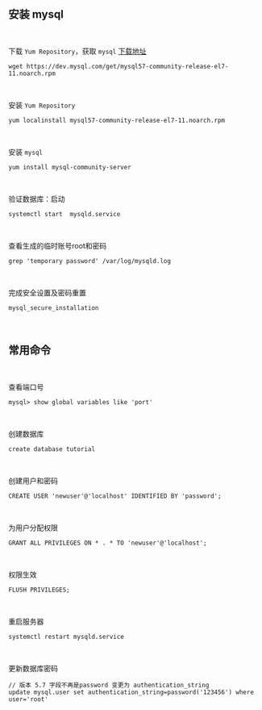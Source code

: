 ## 安装 mysql 

</br>

下载 `Yum Repository`，获取 `mysql` [下载地址](https://dev.mysql.com/downloads/repo/yum/)

```shell
wget https://dev.mysql.com/get/mysql57-community-release-el7-11.noarch.rpm
```

</br>

安装 `Yum Repository`

```shell
yum localinstall mysql57-community-release-el7-11.noarch.rpm
```

</br>

安装 `mysql`

```shell
yum install mysql-community-server
```

</br>

验证数据库：启动

```shell
systemctl start  mysqld.service
```

</br>

查看生成的临时账号root和密码

```shell
grep 'temporary password' /var/log/mysqld.log
```

</br>

完成安全设置及密码重置

```shell
mysql_secure_installation
```

</br>

## 常用命令

</br>

查看端口号

```shell
mysql> show global variables like 'port'
```

</br>

创建数据库 

```mysql
create database tutorial
```

<br/> 

创建用户和密码 

```mysql
CREATE USER 'newuser'@'localhost' IDENTIFIED BY 'password';
``` 

<br/>

为用户分配权限 

```mysql 
GRANT ALL PRIVILEGES ON * . * TO 'newuser'@'localhost';
``` 

<br> 

权限生效 

```mysql
FLUSH PRIVILEGES;
```

<br/>

重启服务器 

```mysql
systemctl restart mysqld.service
``` 

<br/> 

更新数据库密码 

```mysql
// 版本 5.7 字段不再是password 变更为 authentication_string
update mysql.user set authentication_string=password('123456') where user='root'
```
